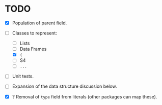 
# TODO

* [x] Population of parent field.
* [ ] Classes to represent:
    * [ ] Lists
    * [ ] Data Frames
    * [x] `(`
    * [ ] S4
    * [ ] `...`
* [ ] Unit tests.
* [ ] Expansion of the data structure discussion below.
* [x] ? Removal of `type` field from literals (other packages can map these).



